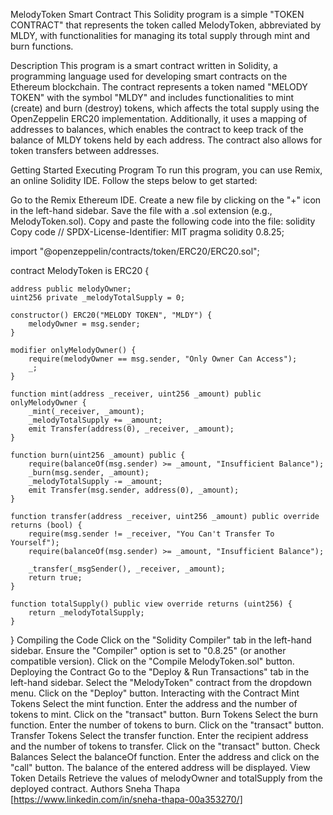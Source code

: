 MelodyToken Smart Contract
This Solidity program is a simple "TOKEN CONTRACT" that represents the token called MelodyToken, abbreviated by MLDY, with functionalities for managing its total supply through mint and burn functions.

Description
This program is a smart contract written in Solidity, a programming language used for developing smart contracts on the Ethereum blockchain. The contract represents a token named "MELODY TOKEN" with the symbol "MLDY" and includes functionalities to mint (create) and burn (destroy) tokens, which affects the total supply using the OpenZeppelin ERC20 implementation. Additionally, it uses a mapping of addresses to balances, which enables the contract to keep track of the balance of MLDY tokens held by each address. The contract also allows for token transfers between addresses.

Getting Started
Executing Program
To run this program, you can use Remix, an online Solidity IDE. Follow the steps below to get started:

Go to the Remix Ethereum IDE.
Create a new file by clicking on the "+" icon in the left-hand sidebar.
Save the file with a .sol extension (e.g., MelodyToken.sol).
Copy and paste the following code into the file:
solidity
Copy code
// SPDX-License-Identifier: MIT
pragma solidity 0.8.25;

import "@openzeppelin/contracts/token/ERC20/ERC20.sol";

contract MelodyToken is ERC20 {

    address public melodyOwner;
    uint256 private _melodyTotalSupply = 0;

    constructor() ERC20("MELODY TOKEN", "MLDY") {
        melodyOwner = msg.sender;
    }

    modifier onlyMelodyOwner() {
        require(melodyOwner == msg.sender, "Only Owner Can Access");
        _;
    }

    function mint(address _receiver, uint256 _amount) public onlyMelodyOwner {
        _mint(_receiver, _amount);
        _melodyTotalSupply += _amount;
        emit Transfer(address(0), _receiver, _amount);
    }

    function burn(uint256 _amount) public {
        require(balanceOf(msg.sender) >= _amount, "Insufficient Balance");
        _burn(msg.sender, _amount);
        _melodyTotalSupply -= _amount;
        emit Transfer(msg.sender, address(0), _amount);
    }

    function transfer(address _receiver, uint256 _amount) public override returns (bool) {
        require(msg.sender != _receiver, "You Can't Transfer To Yourself");
        require(balanceOf(msg.sender) >= _amount, "Insufficient Balance");

        _transfer(_msgSender(), _receiver, _amount);
        return true;
    }

    function totalSupply() public view override returns (uint256) {
        return _melodyTotalSupply;
    }
}
Compiling the Code
Click on the "Solidity Compiler" tab in the left-hand sidebar.
Ensure the "Compiler" option is set to "0.8.25" (or another compatible version).
Click on the "Compile MelodyToken.sol" button.
Deploying the Contract
Go to the "Deploy & Run Transactions" tab in the left-hand sidebar.
Select the "MelodyToken" contract from the dropdown menu.
Click on the "Deploy" button.
Interacting with the Contract
Mint Tokens
Select the mint function.
Enter the address and the number of tokens to mint.
Click on the "transact" button.
Burn Tokens
Select the burn function.
Enter the number of tokens to burn.
Click on the "transact" button.
Transfer Tokens
Select the transfer function.
Enter the recipient address and the number of tokens to transfer.
Click on the "transact" button.
Check Balances
Select the balanceOf function.
Enter the address and click on the "call" button.
The balance of the entered address will be displayed.
View Token Details
Retrieve the values of melodyOwner and totalSupply from the deployed contract.
Authors
Sneha Thapa [https://www.linkedin.com/in/sneha-thapa-00a353270/]
